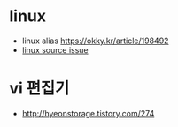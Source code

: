 # linux

- linux alias https://okky.kr/article/198492
- [linux source issue](http://sunspectra.tistory.com/entry/Source-%EB%AA%85%EB%A0%B9-%EC%8B%A4%ED%96%89%EB%B6%88%EA%B0%80-if-Expression-Syntax)

# vi 편집기
- http://hyeonstorage.tistory.com/274
